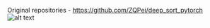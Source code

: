 Original repositories - https://github.com/ZQPei/deep_sort_pytorch
![alt text](http://url/to/img.png)

